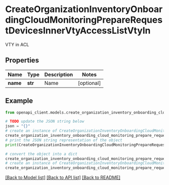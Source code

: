 # CreateOrganizationInventoryOnboardingCloudMonitoringPrepareRequestDevicesInnerVtyAccessListVtyIn

VTY in ACL

## Properties

Name | Type | Description | Notes
------------ | ------------- | ------------- | -------------
**name** | **str** | Name | [optional] 

## Example

```python
from openapi_client.models.create_organization_inventory_onboarding_cloud_monitoring_prepare_request_devices_inner_vty_access_list_vty_in import CreateOrganizationInventoryOnboardingCloudMonitoringPrepareRequestDevicesInnerVtyAccessListVtyIn

# TODO update the JSON string below
json = "{}"
# create an instance of CreateOrganizationInventoryOnboardingCloudMonitoringPrepareRequestDevicesInnerVtyAccessListVtyIn from a JSON string
create_organization_inventory_onboarding_cloud_monitoring_prepare_request_devices_inner_vty_access_list_vty_in_instance = CreateOrganizationInventoryOnboardingCloudMonitoringPrepareRequestDevicesInnerVtyAccessListVtyIn.from_json(json)
# print the JSON string representation of the object
print(CreateOrganizationInventoryOnboardingCloudMonitoringPrepareRequestDevicesInnerVtyAccessListVtyIn.to_json())

# convert the object into a dict
create_organization_inventory_onboarding_cloud_monitoring_prepare_request_devices_inner_vty_access_list_vty_in_dict = create_organization_inventory_onboarding_cloud_monitoring_prepare_request_devices_inner_vty_access_list_vty_in_instance.to_dict()
# create an instance of CreateOrganizationInventoryOnboardingCloudMonitoringPrepareRequestDevicesInnerVtyAccessListVtyIn from a dict
create_organization_inventory_onboarding_cloud_monitoring_prepare_request_devices_inner_vty_access_list_vty_in_from_dict = CreateOrganizationInventoryOnboardingCloudMonitoringPrepareRequestDevicesInnerVtyAccessListVtyIn.from_dict(create_organization_inventory_onboarding_cloud_monitoring_prepare_request_devices_inner_vty_access_list_vty_in_dict)
```
[[Back to Model list]](../README.md#documentation-for-models) [[Back to API list]](../README.md#documentation-for-api-endpoints) [[Back to README]](../README.md)


